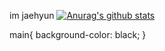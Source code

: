    
<div id="main">
    
im jaehyun
[![Anurag's github stats](https://github-readme-stats.vercel.app/api?username=jaehyun0122&show_icons=true&theme={theme})](https://github.com/jaehyun0122/github-readme-stats)

</div>

main{
background-color: black;
}
